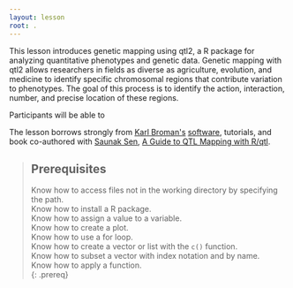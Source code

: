 ```yaml
---
layout: lesson
root: .
---
```

This lesson introduces genetic mapping using qtl2, a R package for analyzing quantitative phenotypes and genetic data. Genetic mapping with qtl2 allows researchers in fields as diverse as agriculture, evolution, and medicine to identify specific chromosomal regions that contribute variation to phenotypes. The goal of this process is to identify the action, interaction, number, and precise location of these regions.

Participants will be able to


The lesson borrows strongly from [Karl Broman's](http://kbroman.org/) [software](http://kbroman.org/pages/software.html), tutorials, and book co-authored with [Saunak Sen](http://senresearch.org/), [A Guide to QTL Mapping with R/qtl](http://www.rqtl.org/book/).

> ## Prerequisites
>
> Know how to access files not in the working directory by specifying the path.  
> Know how to install a R package.  
> Know how to assign a value to a variable.   
> Know how to create a plot.  
> Know how to use a for loop.  
> Know how to create a vector or list with the `c()` function.  
> Know how to subset a vector with index notation and by name.   
> Know how to apply a function.  
{: .prereq}
